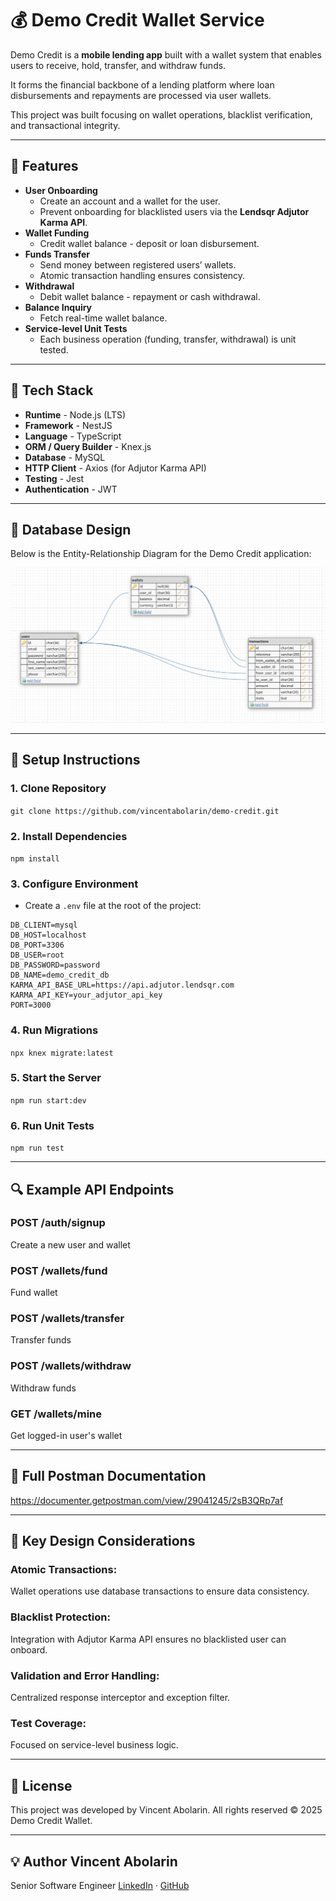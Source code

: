 # 💰 Demo Credit Wallet Service

Demo Credit is a **mobile lending app** built with a wallet system that enables users to receive, hold, transfer, and withdraw funds.

It forms the financial backbone of a lending platform where loan disbursements and repayments are processed via user wallets.

This project was built focusing on wallet operations, blacklist verification, and transactional integrity.

---

## 🚀 Features

- **User Onboarding**
  - Create an account and a wallet for the user.
  - Prevent onboarding for blacklisted users via the **Lendsqr Adjutor Karma API**.
- **Wallet Funding**
  - Credit wallet balance - deposit or loan disbursement.
- **Funds Transfer**
  - Send money between registered users’ wallets.
  - Atomic transaction handling ensures consistency.
- **Withdrawal**
  - Debit wallet balance - repayment or cash withdrawal.
- **Balance Inquiry**
  - Fetch real-time wallet balance.
- **Service-level Unit Tests**
  - Each business operation (funding, transfer, withdrawal) is unit tested.

---

## 🧱 Tech Stack

- **Runtime** - Node.js (LTS)
- **Framework** - NestJS
- **Language** - TypeScript
- **ORM / Query Builder** - Knex.js
- **Database** - MySQL
- **HTTP Client** - Axios (for Adjutor Karma API)
- **Testing** - Jest
- **Authentication** - JWT

---

## 🧩 Database Design

Below is the Entity-Relationship Diagram for the Demo Credit application:

![E-R Diagram](src/assets/e-r-diagram.png)

---

## 🔌 Setup Instructions

### 1. Clone Repository

`git clone https://github.com/vincentabolarin/demo-credit.git`

### 2. Install Dependencies

`npm install`

### 3. Configure Environment

- Create a `.env` file at the root of the project:

```
DB_CLIENT=mysql
DB_HOST=localhost
DB_PORT=3306
DB_USER=root
DB_PASSWORD=password
DB_NAME=demo_credit_db
KARMA_API_BASE_URL=https://api.adjutor.lendsqr.com
KARMA_API_KEY=your_adjutor_api_key
PORT=3000
```

### 4. Run Migrations

`npx knex migrate:latest`

### 5. Start the Server

`npm run start:dev`

### 6. Run Unit Tests

`npm run test`

---

## 🔍 Example API Endpoints

### POST /auth/signup

Create a new user and wallet

### POST /wallets/fund

Fund wallet

### POST /wallets/transfer

Transfer funds

### POST /wallets/withdraw

Withdraw funds

### GET /wallets/mine

Get logged-in user's wallet

---

## 📃 Full Postman Documentation

https://documenter.getpostman.com/view/29041245/2sB3QRp7af

---

## 🧠 Key Design Considerations

### Atomic Transactions:

Wallet operations use database transactions to ensure data consistency.

### Blacklist Protection:

Integration with Adjutor Karma API ensures no blacklisted user can onboard.

### Validation and Error Handling:

Centralized response interceptor and exception filter.

### Test Coverage:

Focused on service-level business logic.

---

## 🧾 License

This project was developed by Vincent Abolarin.
All rights reserved © 2025
Demo Credit Wallet.

---

## 💡 Author Vincent Abolarin

Senior Software Engineer
[LinkedIn](https://www.linkedin.com/in/vincentabolarin) · [GitHub](https://www.github.com/vincentabolarin)
